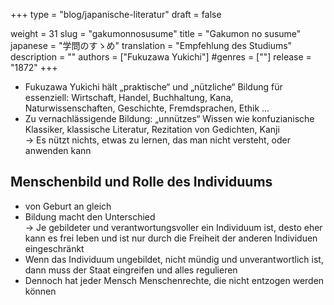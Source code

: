+++
type = "blog/japanische-literatur"
draft = false

weight = 31
slug = "gakumonnosusume"
title = "Gakumon no susume"
japanese = "学問のすゝめ"
translation = "Empfehlung des Studiums"
description = ""
authors = ["Fukuzawa Yukichi"]
#genres = [""]
release = "1872"
+++


- Fukuzawa Yukichi hält „praktische“ und „nützliche“ Bildung für essenziell: Wirtschaft, Handel, Buchhaltung, Kana, Naturwissenschaften, Geschichte, Fremdsprachen, Ethik ...
- Zu vernachlässigende Bildung: „unnützes“ Wissen wie konfuzianische Klassiker, klassische Literatur, Rezitation von Gedichten, Kanji  
-> Es nützt nichts, etwas zu lernen, das man nicht versteht, oder anwenden kann

## Menschenbild und Rolle des Individuums

- von Geburt an gleich
- Bildung macht den Unterschied  
    -> Je gebildeter und verantwortungsvoller ein Individuum ist, desto eher kann es frei leben und ist nur durch die Freiheit der anderen Individuen eingeschränkt
- Wenn das Individuum ungebildet, nicht mündig und unverantwortlich ist, dann muss der Staat eingreifen und alles regulieren
- Dennoch hat jeder Mensch Menschenrechte, die nicht entzogen werden können
